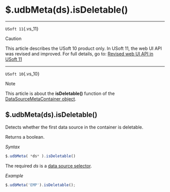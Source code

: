 # $.udbMeta(ds).isDeletable()



----

`USoft 11`{.vs_11}

> [!CAUTION]
> This article describes the USoft 10 product only.
> In USoft 11, the web UI API was revised and improved. For full details, go to:
> [Revised web UI API in USoft 11](/docs/Web%20and%20app%20UIs/UDB%20udb/Revised%20web%20UI%20API%20in%20USoft%2011.md)

----

`USoft 10`{.vs_10}

> [!NOTE]
> This article is about the **isDeletable()** function of the [DataSourceMetaContainer object](/docs/Web%20and%20app%20UIs/UDB%20DataSourceMetaContainer).

## **$.udbMeta(ds).isDeletable()**

Detects whether the first data source in the container is deletable.

Returns a boolean.

*Syntax*

```js
$.udbMeta( *ds* ).isDeletable()

```

The required *ds* is a [data source selector](/docs/Web%20and%20app%20UIs/UDB%20DataSourceMetaContainer/UDB%20DataSourceMetaContainer%20object.md).

*Example*

```js
$.udbMeta('EMP').isDeletable();
```

 